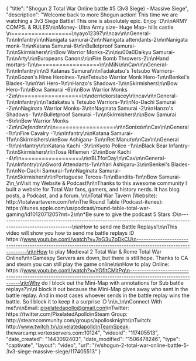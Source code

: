 {
    "title": "Shogun 2 Total War Online battle #5 (3v3 Siege) - Massive Siege",
    "description": "Welcome back to more Shogun action!  This time we are watching a 3v3 Siege Battle!  This one is absolutely epic.  Enjoy :D\n\nARMY COMPS. & RULES\n\nMoney- Ultra Army size- Huge Map- hills castle \n==================\nyayo12397\n\ncav\n\nGeneral-1\n\nInfantry\n\nNanigata samurai-2\n\nNanigata attendants-2\n\nNanigata monk-1\n\nKatana Samurai-6\n\nBulletproof Samurai-1\n\nSkirmishers\n\nBow Warrior Monks-2\n\n\u00a0Daikyu Samurai-1\n\nArty\n\nEuropeans Canons\n\nFire Bomb Throwers-2\n\nHand mortars-1\n\n==================\n\nMiN\n\nCav\n\nGeneral-1\n\nInfantry\n\n3 Katanas Samurai\n\nTadakatsu's Tetsubo Warriors-1\n\nGozen's Hime Heroines-1\n\nTetsubo Warrior Monk Hero-1\n\nBenkei's Blades-1\n\nYari Hero-1\n\nHanzo's Shadows-1\n\nSkirmishers\n\nBow Hero-1\n\nBow Samurai -6\n\nBow Warrior Monks -2\n\n==================\n\nderrickorstacey\n\ncav\n\nGeneral-1\n\nInfantry\n\nTadakatsu's Tetsubo Warriors-1\n\nNo-Dachi Samurai -2\n\nNaginata Warrior Monks-3\n\nNaginata Samurai -2\n\nHanzo's Shadows- 1\n\nBulletproof Samurai -1\n\nSkirmishers\n\nBow Samurai -6\n\nBow Warrior Monks -2\n\n*Defenders*\n\n==================\n\nSonixs\n\nCav\n\nGeneral -1\n\nFire Cavalry -1\n\nInfantry\n\nKatana Samurai- 11\n\nSkirmishers\n\nBow Ashigaru- 5\n\nRet Manut\n\nCav\n\nGeneral -1\n\nInfantry\n\nKatana Kachi -3\n\nKyoto Police -1\n\nBlack Bear Infantry-1\n\nSkirmishers\n\nTosa Riflemen -2\n\nBow Kachi -4\n\n==================\n\nBLTforDay\n\nCav\n\nGeneral-1\n\nInfantry\n\nSword Attendants-1\n\nYari Ashigaru-3\n\nBenkei's Blades-1\n\nNo-Dachi Samurai-1\n\nNaginata Samurai-1\n\nSkirmishers\n\nPortuguese Tercos-1\n\nBandits-1\n\nBow Samurai-2\n_\nVisit my Website & Podcast!\n\nThanks to this awesome community I built a website for Total War fans, gamers, and history nerds.  It has blog posts, a Podcast, and a forum.  \n\nTotal War Tavern (Website): http:\/\/totalwartavern.com\/\n\nThe Round Table (Podcast-itunes): https:\/\/itunes.apple.com\/us\/podcast\/round-table-total-war-gaming\/id1012071205?mt=2\n\n*Be sure to give the podcast 5 Stars :D\n-------------------------------------------------------------------------------------------------------------\n\nHow to send me Battle Replays!\n\nThis video will show you how to send me battle replays :D https:\/\/www.youtube.com\/watch?v=7nG3uZoDkCU\n-------------------------------------------------------------------------------------------------------------\n\nHow to play Medieval 2 Total War & Rome Total War Online!\n\nGamespy Servers are down, but there is still hope.  Thanks to CA and steam you can still play the game online\n\nHow to play Online: https:\/\/www.youtube.com\/watch?v=YGfItCMitPg\n-------------------------------------------------------------------------------------------------------------\n\nWhy do I block out the Mini-Map with annotations for Sub battle replays?\n\nI block it out because the Mini-Map gives away who sent in the battle replay.  And in most cases whoever sends in the battle replay wins the battle.  So I block it to keep it a surprise :D  \n\n_\n\nConnect With me!\n\nEmail: pixelatedapollo@gmail.com\nTwitter: https:\/\/twitter.com\/PixelatedApollo\nSteam Group:  http:\/\/steamcommunity.com\/groups\/apollosknights\nTwitch: http:\/\/www.twitch.tv\/pixelatedapollo\nTeamSpeak: thewarcamp.vortexservers.com:10124",
    "videoid": "117405513",
    "date_created": "1443092403",
    "date_modified": "1506478246",
    "type": "captivate",
    "layout": "video",
    "url": "\/v\/shogun-2-total-war-online-battle-5-3v3-siege-massive-siege\/117405513"
}